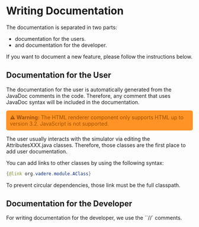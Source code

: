 <style>
.alert-warning {
  color: rgb(162,82,0) !important;
  padding: 10px;
    background-color: rgb(255,147,38);
    border-radius: 5px;
    border-color: rgb(162,82,0);
}
</style>

# Writing Documentation
The documentation is separated in two parts: 
- documentation for the users. 
- and documentation for the developer.

If you want to document a new feature, please follow the instructions below.

## Documentation for the User
The documentation for the user is automatically generated from the JavaDoc comments in the code.
Therefore, any comment that uses JavaDoc syntax will be included in the documentation.

<div class="alert-warning">
  <strong>⚠ Warning:</strong> The HTML renderer component only supports HTML up to version 3.2. JavaScript is not supported.
</div>

The user usually interacts with the simulator via editing the AttributesXXX.java classes. 
Therefore, those classes are the first place to add user documentation.

You can add links to other classes by using the following syntax:
```java
{@link org.vadere.module.AClass}
```
To prevent circular dependencies, those link must be the full classpath.

## Documentation for the Developer
For writing documentation for the developer, we use the ``//` comments.
